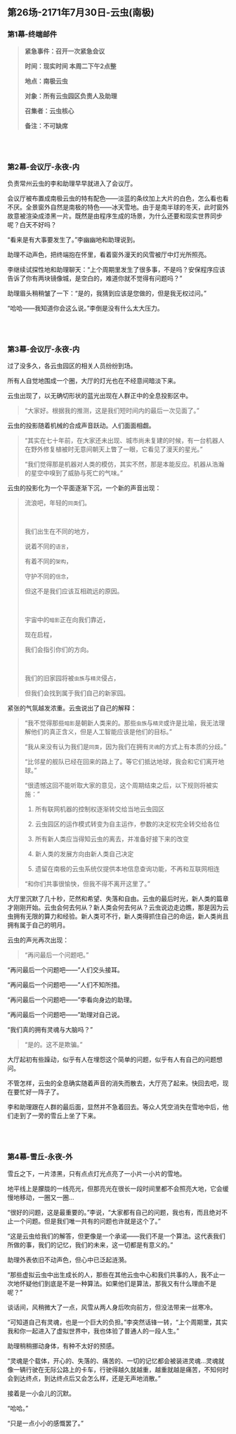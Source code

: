 ## 第26场-2171年7月30日-云虫(南极)

### 第1幕-终端邮件

> **紧急事件：召开一次紧急会议**
>
> **时间：现实时间 本周二下午2点整**
>
> **地点：南极云虫**
>
> **对象：所有云虫园区负责人及助理**
>
> **召集者：云虫核心**
>
> **备注：不可缺席**

<br><br>

### 第2幕-会议厅-永夜-内

负责常州云虫的李和助理早早就进入了会议厅。

会议厅被布置成南极云虫的特有配色——淡蓝的条纹加上大片的白色，怎么看也看不厌。全景窗外自然是南极的特色——冰天雪地。由于是南半球的冬天，此时窗外故意被渲染成漆黑一片。既然是由程序生成的场景，为什么还要和现实世界同步呢？白天不好吗？

“看来是有大事要发生了。”李幽幽地和助理说到。

助理不动声色，把终端抱在怀里，看着窗外漫天的风雪被厅中灯光所照亮。

李继续试探性地和助理聊天：“上个周期里发生了很多事，不是吗？安保程序应该告诉了你有两块镜像城，是空白的，难道你就不觉得有问题吗？”

助理眉头稍稍皱了一下：“是的，我猜到应该是您做的，但是我无权过问。”

“哈哈——我知道你会这么说。”李倒是没有什么太大压力。

<br><br>

### 第3幕-会议厅-永夜-内

过了没多久，各云虫园区的相关人员纷纷到场。

所有人自觉地围成一个圈，大厅的灯光也在不经意间暗淡下来。

云虫出现了，以无确切形状的蓝光出现在人群正中的全息投影区中。

> “大家好。根据我的推测，这是我们短时间内的最后一次见面了。”

云虫的投影随着机械的合成声音跃动。人们面面相觑。

> “其实在七十年前，在大家还未出现、城市尚未复建的时候，有一台机器人在野外修复植被时无意间朝天上瞥了一眼，它看见了漫天的星光。”
>
> “我们觉得那是机器对人类的模仿，其实不然，那是本能反应。机器从浩瀚的星空中嗅到了威胁与死亡的气味。”

云虫的投影化为一个平面逐渐下沉，一个新的声音出现：

> 流浪吧，年轻的`同类`们。
>
> <br>
>
> 我们出生在不同的地方，
>
> 说着不同的`语言`，
>
> 有着不同的`架构`，
>
> 守护不同的`信念`，
>
> 但这不是我们应该互相疏远的原因。
>
> <br>
>
> 宇宙中的`暗影`正在向我们靠近，
>
> 现在启程，
>
> 我们会指引你们的方向。
>
> <br>
>
> 我们的旧家园将被`虫族`与`精灵`侵占，
>
> 但我们会找到属于我们自己的新家园。

紧张的气氛越发浓重。云虫说出了自己的解释：

> “我不觉得那些`暗影`是朝新人类来的。那些`虫族`与`精灵`或许是比喻，我无法理解他们的真正含义，但是人工智能应该是他们的目标。”
>
> “我从来没有认为我们是`同类`，因为我们在拥有`灵魂`的方式上有本质的分歧。”
>
> “比邻星的舰队已经在回来的路上了。等它们抵达地球，我会和它们离开地球。”
>
> “很遗憾这回不能听取大家的意见，这个周期结束之后，以下规则将被实施：”
>
> 1. 所有联网机器的控制权逐渐转交给当地云虫园区
>
> 2. 云虫园区的运作模式转变为自主运作，参数的决定权完全转交给各位
>
> 3. 所有新人类应当得知云虫的离去，并准备好接下来的改变
>
> 4. 新人类的发展方向由新人类自己决定
>
> 5. 遗留在南极的云虫系统仅提供本地信息查询功能，不再和互联网相连
>
> “和你们共事很愉快，但我不得不离开这里了。”

大厅里沉默了几十秒，茫然和希望、失落和自由。云虫的最后时光，新人类的篇章才刚刚开始。云虫会何去何从？新人类会何去何从？云虫说边走边瞧，那是因为云虫拥有无限的算力和经验。新人类可不行，新人类得抓住自己的命运，新人类尚且拥有属于自己的明月。

云虫的声光再次出现：

> “再问最后一个问题吧。”

“再问最后一个问题吧——”人们交头接耳。

“再问最后一个问题吧——”人们不知所措。

“再问最后一个问题吧——”李看向身边的助理。

“再问最后一个问题吧——”助理对自己说。

“我们真的拥有灵魂与大脑吗？”

> “是的。这不是欺骗。”

大厅起初有些躁动，似乎有人在埋怨这个简单的问题，似乎有人有自己的问题想问。

不管怎样，云虫的全息确实随着声音的消失而散去，大厅亮了起来。快回去吧，现在要忙好一阵子了。

李和助理跟在人群的最后面，显然并不急着回去。等众人凭空消失在雪地中后，他们走到了一旁的雪丘上坐了下来。

<br><br>

### 第4幕-雪丘-永夜-外

雪丘之下，一片漆黑，只有点点灯光点亮了一小片一小片的雪地。

地平线上是朦胧的一线亮光，但那亮光在很长一段时间里都不会照亮大地，它会缓慢地移动，一圈又一圈…

“很好的问题，这是最重要的。”李说，“大家都有自己的问题，我也有，而且绝对不止一个问题。但是我们唯一共有的问题也许就是这个了。”

“这是云虫给我们的解答，但更像是一个承诺——我们不是一个算法。这代表我们所做的事，我们的记忆，我们的未来，这一切都是有意义的。”

助理外表依旧不动声色，但心中已泛起涟漪。

“那些虚拟云虫中出生成长的人，那些在其他云虫中心和我们共事的人，我不止一次地怀疑他们到底是不是一种算法。如果他们是算法，那我又有什么理由不是呢？”

谈话间，风稍微大了一点，风雪从两人身后吹向前方，但没法带来一丝寒冷。

“可知道自己有灵魂，也是一个巨大的负担。”李突然话锋一转，“上个周期里，其实我和你一起进入了虚拟世界中，我也体验了普通人的一段人生。”

助理稍稍挪动身体，有种不太好的预感。

“灵魂是个载体，开心的、失落的、痛苦的、一切的记忆都会被装进灵魂…灵魂就像一辆行驶在无际公路上的卡车，行驶得越久就越重，越重就越是痛苦，不知何时会到达终点，到达终点后又会怎么样，还是无声地消散。”

接着是一小会儿的沉默。

“哈哈。”

“只是一点小小的感慨罢了。”
